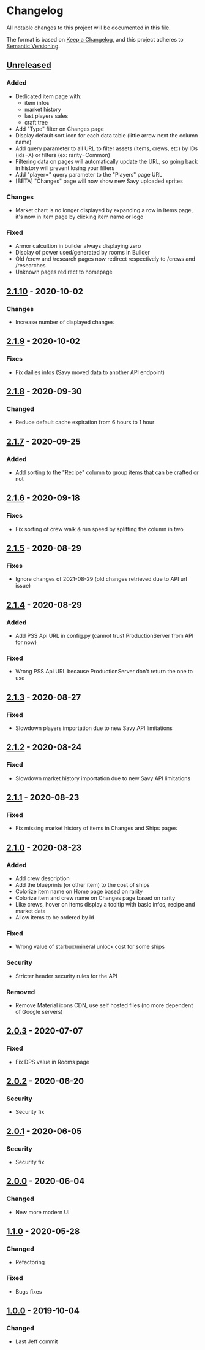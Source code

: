 # Changelog

All notable changes to this project will be documented in this file.

The format is based on [Keep a Changelog](https://keepachangelog.com/en/1.0.0/),
and this project adheres to [Semantic Versioning](https://semver.org/spec/v2.0.0.html).

## [Unreleased]

### Added

- Dedicated item page with:
  - item infos
  - market history
  - last players sales
  - craft tree
- Add "Type" filter on Changes page
- Display default sort icon for each data table (little arrow next the column name)
- Add query parameter to all URL to filter assets (items, crews, etc) by IDs (ids=X) or filters (ex: rarity=Common)
- Filtering data on pages will automatically update the URL, so going back in history will prevent losing your filters
- Add "player=" query parameter to the "Players" page URL
- [BETA] "Changes" page will now show new Savy uploaded sprites

### Changes

- Market chart is no longer displayed by expanding a row in Items page, it's now in item page by clicking item name or logo

### Fixed

- Armor calcultion in builder always displaying zero
- Display of power used/generated by rooms in Builder
- Old /crew and /research pages now redirect respectively to /crews and /researches
- Unknown pages redirect to homepage

## [2.1.10] - 2020-10-02

### Changes

- Increase number of displayed changes

## [2.1.9] - 2020-10-02

### Fixes

- Fix dailies infos (Savy moved data to another API endpoint)

## [2.1.8] - 2020-09-30

### Changed

- Reduce default cache expiration from 6 hours to 1 hour

## [2.1.7] - 2020-09-25

### Added

- Add sorting to the "Recipe" column to group items that can be crafted or not

## [2.1.6] - 2020-09-18

### Fixes

- Fix sorting of crew walk & run speed by splitting the column in two

## [2.1.5] - 2020-08-29

### Fixes

- Ignore changes of 2021-08-29 (old changes retrieved due to API url issue)

## [2.1.4] - 2020-08-29

### Added

- Add PSS Api URL in config.py (cannot trust ProductionServer from API for now) 

### Fixed

- Wrong PSS Api URL because ProductionServer don't return the one to use

## [2.1.3] - 2020-08-27

### Fixed

- Slowdown players importation due to new Savy API limitations 

## [2.1.2] - 2020-08-24

### Fixed

- Slowdown market history importation due to new Savy API limitations 

## [2.1.1] - 2020-08-23

### Fixed

- Fix missing market history of items in Changes and Ships pages

## [2.1.0] - 2020-08-23

### Added

- Add crew description
- Add the blueprints (or other item) to the cost of ships
- Colorize item name on Home page based on rarity
- Colorize item and crew name on Changes page based on rarity
- Like crews, hover on items display a tooltip with basic infos, recipe and market data
- Allow items to be ordered by id

### Fixed

- Wrong value of starbux/mineral unlock cost for some ships

### Security

- Stricter header security rules for the API

### Removed

- Remove Material icons CDN, use self hosted files (no more dependent of Google servers)

## [2.0.3] - 2020-07-07

### Fixed

- Fix DPS value in Rooms page

## [2.0.2] - 2020-06-20

### Security

- Security fix

## [2.0.1] - 2020-06-05

### Security

- Security fix

## [2.0.0] - 2020-06-04

### Changed

- New more modern UI

## [1.1.0] - 2020-05-28

### Changed

- Refactoring

### Fixed

- Bugs fixes

## [1.0.0] - 2019-10-04

### Changed

- Last Jeff commit

[unreleased]: https://github.com/solevis/pixyship/compare/main...develop
[2.1.10]: https://github.com/solevis/pixyship/compare/v2.1.9...v2.1.10
[2.1.9]: https://github.com/solevis/pixyship/compare/v2.1.8...v2.1.9
[2.1.8]: https://github.com/solevis/pixyship/compare/v2.1.7...v2.1.8
[2.1.7]: https://github.com/solevis/pixyship/compare/v2.1.6...v2.1.7
[2.1.6]: https://github.com/solevis/pixyship/compare/v2.1.5...v2.1.6
[2.1.5]: https://github.com/solevis/pixyship/compare/v2.1.4...v2.1.5
[2.1.4]: https://github.com/solevis/pixyship/compare/v2.1.3...v2.1.4
[2.1.3]: https://github.com/solevis/pixyship/compare/v2.1.2...v2.1.3
[2.1.2]: https://github.com/solevis/pixyship/compare/v2.1.1...v2.1.2
[2.1.1]: https://github.com/solevis/pixyship/compare/v2.1.0...v2.1.1
[2.1.0]: https://github.com/solevis/pixyship/compare/v2.0.3...v2.1.0
[2.0.3]: https://github.com/solevis/pixyship/compare/v2.0.2...v2.0.3
[2.0.2]: https://github.com/solevis/pixyship/compare/v2.0.1...v2.0.2
[2.0.1]: https://github.com/solevis/pixyship/compare/v2.0....v2.0.1
[2.0.0]: https://github.com/solevis/pixyship/compare/v1.1...v2.0
[1.1.0]: https://github.com/solevis/pixyship/compare/v1.0...v1.1
[1.0.0]: https://github.com/solevis/pixyship/releases/tag/v1.0
